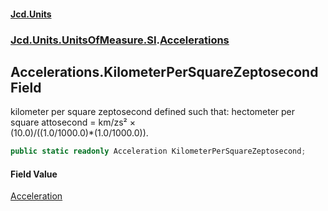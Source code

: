 #### [Jcd.Units](index.md 'index')
### [Jcd.Units.UnitsOfMeasure.SI](Jcd.Units.UnitsOfMeasure.SI.md 'Jcd.Units.UnitsOfMeasure.SI').[Accelerations](Accelerations.md 'Jcd.Units.UnitsOfMeasure.SI.Accelerations')

## Accelerations.KilometerPerSquareZeptosecond Field

kilometer per square zeptosecond defined such that: hectometer per square attosecond = km/zs² ×  
(10.0)/((1.0/1000.0)*(1.0/1000.0)).

```csharp
public static readonly Acceleration KilometerPerSquareZeptosecond;
```

#### Field Value
[Acceleration](Acceleration.md 'Jcd.Units.UnitTypes.Acceleration')